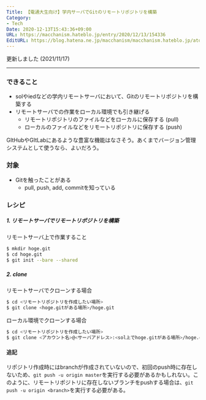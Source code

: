 ```yaml
---
Title: 【電通大生向け】学内サーバでGitのリモートリポジトリを構築
Category:
- Tech
Date: 2020-12-13T15:43:36+09:00
URL: https://macchanism.hateblo.jp/entry/2020/12/13/154336
EditURL: https://blog.hatena.ne.jp/macchanism/macchanism.hateblo.jp/atom/entry/26006613664515590
---
```


更新しました (2021/11/17)

-----

### できること
 * solやiedなどの学内リモートサーバにおいて、Gitのリモートリポジトリを構築する
 * リモートサーバでの作業をローカル環境でも引き継げる
   * リモートリポジトリのファイルなどをローカルに保存する (pull)
   * ローカルのファイルなどをリモートリポジトリに保存する (push)

GItHubやGItLabにあるような豊富な機能はなさそう。あくまでバージョン管理システムとして使うなら、よいだろう。


### 対象
 * Gitを触ったことがある
   - pull, push, add, commitを知っている

<!-- more -->

### レシピ
##### 1. リモートサーバでリモートリポジトリを構築
リモートサーバ上で作業すること

```bash
$ mkdir hoge.git
$ cd hoge.git
$ git init --bare --shared
```

##### 2. clone
リモートサーバでクローンする場合

```bash
$ cd <リモートリポジトリを作成したい場所>
$ git clone <hoge.gitがある場所>/hoge.git
```

ローカル環境でクローンする場合
```bash
$ cd <リモートリポジトリを作成したい場所>
$ git clone <アカウント名>@<サーバアドレス>:<sol上でhoge.gitがある場所>/hoge.git
```


#### 追記
リポジトリ作成時にはbranchが作成されていないので、初回のpush時に存在しないため、`git push -u origin master`を実行する必要があるかもしれない。このように、リモートリポジトリに存在しないブランチをpushする場合は、`git push -u origin <branch>`を実行する必要がある。
